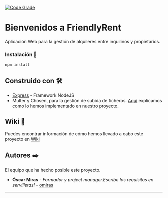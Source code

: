 [![Code Grade](https://www.code-inspector.com/project/11943/score/svg)](https://www.code-inspector.com)


# Bienvenidos a FriendlyRent

Aplicación Web para la gestión de alquileres entre inquilinos y propietarios.



### Instalación 🔧

`npm install`

## Construido con 🛠️

* [Express](https://www.npmjs.com/package/express) - Framework NodeJS
* Multer y Chosen, para la gestión de subida de ficheros. [Aquí](https://github.com/FOAP-NETMIND-PROMOCIO-2020/friendlyrent/issues/57#issuecomment-670831268) explicamos como lo hemos implementado en nuestro proyecto. 


## Wiki 📖

Puedes encontrar información de cómo hemos llevado a cabo este proyecto en [Wiki](https://github.com/FOAP-NETMIND-PROMOCIO-2020/friendlyrent/wiki)


## Autores ✒️

El equipo que ha hecho posible este proyecto.

* **Óscar Miras** - *Formador y project manager.Escribe los requisitos en servilletas!* - [omiras](https://omiras.github.io/)


---
